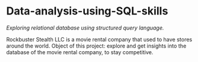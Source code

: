 # Data-analysis-using-SQL-skills
_Exploring relational database using structured query language._

Rockbuster Stealth LLC is a movie rental company that used to have stores around the
world. 
Object of this project: explore and get insights into the database of the movie rental company, to stay competitive.
